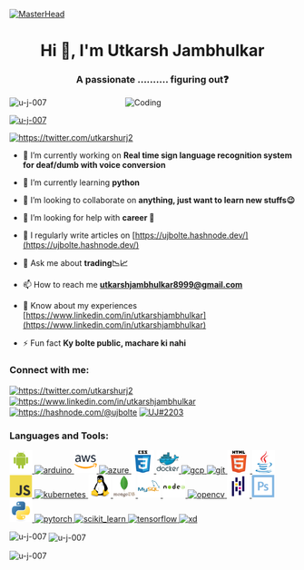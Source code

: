 [![MasterHead](https://repository-images.githubusercontent.com/462900780/0a10af70-6cbf-46df-9071-0ff586a3b1d6)](https://github.com/U-J-007)
<h1 align="center">Hi 👋, I'm Utkarsh Jambhulkar</h1>
<h3 align="center">A passionate .......... figuring out❓</h3>
<img align="right" alt="Coding" width="300" src="https://media2.giphy.com/media/qgQUggAC3Pfv687qPC/giphy.gif?cid=ecf05e47m4weijih1htg2qwli5nddwjpj5a3rbrsifd5rhfn&rid=giphy.gif&ct=g">


<p align="left"> <img src="https://komarev.com/ghpvc/?username=u-j-007&label=Profile%20views&color=0e75b6&style=flat" alt="u-j-007" /> </p>

<p align="left"> <a href="https://github.com/ryo-ma/github-profile-trophy"><img src="https://github-profile-trophy.vercel.app/?username=u-j-007" alt="u-j-007" /></a> </p>

<p align="left"> <a href="https://twitter.com/https://twitter.com/utkarshurj2" target="blank"><img src="https://img.shields.io/twitter/follow/https://twitter.com/utkarshurj2?logo=twitter&style=for-the-badge" alt="https://twitter.com/utkarshurj2" /></a> </p>

- 🔭 I’m currently working on **Real time sign language recognition system for deaf/dumb with voice conversion**

- 🌱 I’m currently learning **python**

- 👯 I’m looking to collaborate on **anything, just want to learn new stuffs😉**

- 🤝 I’m looking for help with **career 🥹**

- 📝 I regularly write articles on [https://ujbolte.hashnode.dev/](https://ujbolte.hashnode.dev/)

- 💬 Ask me about **trading📉📈**

- 📫 How to reach me **utkarshjambhulkar8999@gmail.com**

- 📄 Know about my experiences [https://www.linkedin.com/in/utkarshjambhulkar](https://www.linkedin.com/in/utkarshjambhulkar)

- ⚡ Fun fact **Ky bolte public, machare ki nahi**

<h3 align="left">Connect with me:</h3>
<p align="left">
<a href="https://twitter.com/https://twitter.com/utkarshurj2" target="blank"><img align="center" src="https://raw.githubusercontent.com/rahuldkjain/github-profile-readme-generator/master/src/images/icons/Social/twitter.svg" alt="https://twitter.com/utkarshurj2" height="30" width="40" /></a>
<a href="https://linkedin.com/in/https://www.linkedin.com/in/utkarshjambhulkar" target="blank"><img align="center" src="https://raw.githubusercontent.com/rahuldkjain/github-profile-readme-generator/master/src/images/icons/Social/linked-in-alt.svg" alt="https://www.linkedin.com/in/utkarshjambhulkar" height="30" width="40" /></a>
<a href="https://hashnode.com/https://hashnode.com/@ujbolte" target="blank"><img align="center" src="https://raw.githubusercontent.com/rahuldkjain/github-profile-readme-generator/master/src/images/icons/Social/hashnode.svg" alt="https://hashnode.com/@ujbolte" height="30" width="40" /></a>
<a href="https://discord.gg/UJ#2203" target="blank"><img align="center" src="https://raw.githubusercontent.com/rahuldkjain/github-profile-readme-generator/master/src/images/icons/Social/discord.svg" alt="UJ#2203" height="30" width="40" /></a>
</p>

<h3 align="left">Languages and Tools:</h3>
<p align="left"> <a href="https://developer.android.com" target="_blank" rel="noreferrer"> <img src="https://raw.githubusercontent.com/devicons/devicon/master/icons/android/android-original-wordmark.svg" alt="android" width="40" height="40"/> </a> <a href="https://www.arduino.cc/" target="_blank" rel="noreferrer"> <img src="https://cdn.worldvectorlogo.com/logos/arduino-1.svg" alt="arduino" width="40" height="40"/> </a> <a href="https://aws.amazon.com" target="_blank" rel="noreferrer"> <img src="https://raw.githubusercontent.com/devicons/devicon/master/icons/amazonwebservices/amazonwebservices-original-wordmark.svg" alt="aws" width="40" height="40"/> </a> <a href="https://azure.microsoft.com/en-in/" target="_blank" rel="noreferrer"> <img src="https://www.vectorlogo.zone/logos/microsoft_azure/microsoft_azure-icon.svg" alt="azure" width="40" height="40"/> </a> <a href="https://www.w3schools.com/css/" target="_blank" rel="noreferrer"> <img src="https://raw.githubusercontent.com/devicons/devicon/master/icons/css3/css3-original-wordmark.svg" alt="css3" width="40" height="40"/> </a> <a href="https://www.docker.com/" target="_blank" rel="noreferrer"> <img src="https://raw.githubusercontent.com/devicons/devicon/master/icons/docker/docker-original-wordmark.svg" alt="docker" width="40" height="40"/> </a> <a href="https://cloud.google.com" target="_blank" rel="noreferrer"> <img src="https://www.vectorlogo.zone/logos/google_cloud/google_cloud-icon.svg" alt="gcp" width="40" height="40"/> </a> <a href="https://git-scm.com/" target="_blank" rel="noreferrer"> <img src="https://www.vectorlogo.zone/logos/git-scm/git-scm-icon.svg" alt="git" width="40" height="40"/> </a> <a href="https://www.w3.org/html/" target="_blank" rel="noreferrer"> <img src="https://raw.githubusercontent.com/devicons/devicon/master/icons/html5/html5-original-wordmark.svg" alt="html5" width="40" height="40"/> </a> <a href="https://www.java.com" target="_blank" rel="noreferrer"> <img src="https://raw.githubusercontent.com/devicons/devicon/master/icons/java/java-original.svg" alt="java" width="40" height="40"/> </a> <a href="https://developer.mozilla.org/en-US/docs/Web/JavaScript" target="_blank" rel="noreferrer"> <img src="https://raw.githubusercontent.com/devicons/devicon/master/icons/javascript/javascript-original.svg" alt="javascript" width="40" height="40"/> </a> <a href="https://kubernetes.io" target="_blank" rel="noreferrer"> <img src="https://www.vectorlogo.zone/logos/kubernetes/kubernetes-icon.svg" alt="kubernetes" width="40" height="40"/> </a> <a href="https://www.linux.org/" target="_blank" rel="noreferrer"> <img src="https://raw.githubusercontent.com/devicons/devicon/master/icons/linux/linux-original.svg" alt="linux" width="40" height="40"/> </a> <a href="https://www.mongodb.com/" target="_blank" rel="noreferrer"> <img src="https://raw.githubusercontent.com/devicons/devicon/master/icons/mongodb/mongodb-original-wordmark.svg" alt="mongodb" width="40" height="40"/> </a> <a href="https://www.mysql.com/" target="_blank" rel="noreferrer"> <img src="https://raw.githubusercontent.com/devicons/devicon/master/icons/mysql/mysql-original-wordmark.svg" alt="mysql" width="40" height="40"/> </a> <a href="https://nodejs.org" target="_blank" rel="noreferrer"> <img src="https://raw.githubusercontent.com/devicons/devicon/master/icons/nodejs/nodejs-original-wordmark.svg" alt="nodejs" width="40" height="40"/> </a> <a href="https://opencv.org/" target="_blank" rel="noreferrer"> <img src="https://www.vectorlogo.zone/logos/opencv/opencv-icon.svg" alt="opencv" width="40" height="40"/> </a> <a href="https://pandas.pydata.org/" target="_blank" rel="noreferrer"> <img src="https://raw.githubusercontent.com/devicons/devicon/2ae2a900d2f041da66e950e4d48052658d850630/icons/pandas/pandas-original.svg" alt="pandas" width="40" height="40"/> </a> <a href="https://www.photoshop.com/en" target="_blank" rel="noreferrer"> <img src="https://raw.githubusercontent.com/devicons/devicon/master/icons/photoshop/photoshop-line.svg" alt="photoshop" width="40" height="40"/> </a> <a href="https://www.python.org" target="_blank" rel="noreferrer"> <img src="https://raw.githubusercontent.com/devicons/devicon/master/icons/python/python-original.svg" alt="python" width="40" height="40"/> </a> <a href="https://pytorch.org/" target="_blank" rel="noreferrer"> <img src="https://www.vectorlogo.zone/logos/pytorch/pytorch-icon.svg" alt="pytorch" width="40" height="40"/> </a> <a href="https://scikit-learn.org/" target="_blank" rel="noreferrer"> <img src="https://upload.wikimedia.org/wikipedia/commons/0/05/Scikit_learn_logo_small.svg" alt="scikit_learn" width="40" height="40"/> </a> <a href="https://www.tensorflow.org" target="_blank" rel="noreferrer"> <img src="https://www.vectorlogo.zone/logos/tensorflow/tensorflow-icon.svg" alt="tensorflow" width="40" height="40"/> </a> <a href="https://www.adobe.com/products/xd.html" target="_blank" rel="noreferrer"> <img src="https://cdn.worldvectorlogo.com/logos/adobe-xd.svg" alt="xd" width="40" height="40"/> </a> </p>

<p><img align="left" src="https://github-readme-stats.vercel.app/api/top-langs?username=u-j-007&show_icons=true&locale=en&layout=compact" alt="u-j-007" /></p>

<p>&nbsp;<img align="center" src="https://github-readme-stats.vercel.app/api?username=u-j-007&show_icons=true&locale=en" alt="u-j-007" /></p>

<p><img align="center" src="https://github-readme-streak-stats.herokuapp.com/?user=u-j-007&" alt="u-j-007" /></p>
